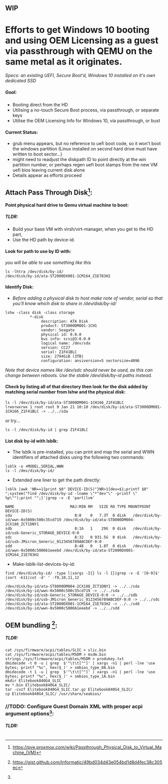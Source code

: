 ## WIP

# Efforts to get Windows 10 booting and using OEM Licensing as a guest via passthrough with QEMU on the same metal as it originates.
 _Specs: an existing UEFI, Secure Boot'd, Windows 10 installed on it's own dedicated SSD_
   ##### Goal: 
   * Booting direct from the HD 
   * Utilising a no-touch Secure Boot process, via passthrough, or separate keys
   * Utilise the OEM Licensing Info for Windows 10, via passthrough, or bust

#### Current Status: 
  * grub menu appears, but no reference to uefi boot code, so it won't boot the windows partition (Linux installed on second hard drive must have written to boot sector...)
  * might need to readjust the diskpath ID to point directly at the win partition number, or perhaps regen uefi boot stamps from the new VM uefi bios leaving current disk alone
  * Details appear as efforts proceed


## Attach Pass Through Disk[^1]:
#### Point physical hard drive to Qemu virtual machine to boot:
 ##### TLDR:
 * Build your base VM with virsh/virt-manager, when you get to the HD part, 
 * Use the HD path by device-id.
 #### Look for path to use by ID with:
  _you will be able to use something like this_
  ```
  ls -lhtra /dev/disk/by-id/
  /dev/disk/by-id/ata-ST2000DX001-1CM164_Z1E783H2
  ```

 #### Identify Disk:
  * _Before adding a physical disk to host make note of vendor, serial so that you'll know which disk to share in /dev/disk/by-id/_
  ```
  lshw -class disk -class storage
             *-disk
                  description: ATA Disk
                  product: ST3000DM001-1CH1
                  vendor: Seagate
                  physical id: 0.0.0
                  bus info: scsi@3:0.0.0
                  logical name: /dev/sda
                  version: CC27
                  serial: Z1F41BLC
                  size: 2794GiB (3TB)
                  configuration: ansiversion=5 sectorsize=4096
  ```
  _Note that device names like /dev/sdc should never be used, as this can change between reboots. Use the stable /dev/disk/by-id paths instead._ 
  
 #### Check by listing all of that directory then look for the disk added by matching serial number from lshw and the physical disk:
 ```
 ls -l /dev/disk/by-id/ata-ST3000DM001-1CH166_Z1F41BLC
 lrwxrwxrwx 1 root root 9 Jan 21 10:10 /dev/disk/by-id/ata-ST3000DM001-1CH166_Z1F41BLC -> ../../sda
 ```
 or try... 
 ```
 ls -l /dev/disk/by-id | grep Z1F41BLC
 ```

#### List disk by-id with lsblk:
 * The lsblk is pre-installed, you can print and map the serial and WWN identifiers of attached disks using the following two commands:
 ```
 lsblk -o +MODEL,SERIAL,WWN
 ls -l /dev/disk/by-id/
 ```
 * Extended one liner to get the path directly:
 ```
 lsblk |awk 'NR==1{print $0" DEVICE-ID(S)"}NR>1{dev=$1;printf $0" ";system("find /dev/disk/by-id -lname \"*"dev"\" -printf \" %p\"");print "";}'|grep -v -E 'part|lvm'

 NAME                         MAJ:MIN RM   SIZE RO TYPE MOUNTPOINT DEVICE-ID(S)
 sda                            8:0    0   7.3T  0 disk   /dev/disk/by-id/wwn-0x5000c500c35cd719 /dev/disk/by-id/ata-ST8000DM004-2CX188_ZCT1DNY1
 sdb                            8:16   1    29G  0 disk   /dev/disk/by-id/usb-Generic_STORAGE_DEVICE-0:0
 sdc                            8:32   0 931.5G  0 disk   /dev/disk/by-id/usb-JMicron_Generic_0123456789ABCDEF-0:0
 sdd                            8:48   0   1.8T  0 disk   /dev/disk/by-id/wwn-0x5000c500661eeebd /dev/disk/by-id/ata-ST2000DX001-1CM164_Z1E783H2
 ```
 * Make-lsblk-list-devices-by-id:
 ```
 find /dev/disk/by-id/ -type l|xargs -I{} ls -l {}|grep -v -E '[0-9]$' |sort -k11|cut -d' ' -f9,10,11,12

 /dev/disk/by-id/ata-ST8000DM004-2CX188_ZCT1DNY1 -> ../../sda
 /dev/disk/by-id/wwn-0x5000c500c35cd719 -> ../../sda
 /dev/disk/by-id/usb-Generic_STORAGE_DEVICE-0:0 -> ../../sdb
 /dev/disk/by-id/usb-JMicron_Generic_0123456789ABCDEF-0:0 -> ../../sdc
 /dev/disk/by-id/ata-ST2000DX001-1CM164_Z1E783H2 -> ../../sdd
 /dev/disk/by-id/wwn-0x5000c500661eeebd -> ../../sdd
 ```



## OEM bundling [^2]:
 ##### TLDR: 
 ```
 cat /sys/firmware/acpi/tables/SLIC > slic.bin
 cat /sys/firmware/acpi/tables/MSDM > msdm.bin
 strings /sys/firmware/acpi/tables/MSDM > produkey.txt
 dmidecode -t 0 -u | grep  $'^\t\t[^"]' | xargs -n1 | perl -lne 'use bytes; printf "%c", hex($_)' > smbios_type_0A.bin
 dmidecode -t 1 -u | grep  $'^\t\t[^"]' | xargs -n1 | perl -lne 'use bytes; printf "%c", hex($_)' > smbios_type_1A.bin
 mkdir Elitebook840G4_SLIC
 mv *.bin Elitebook840G4_SLIC/
 tar -cvzf Elitebook840G4_SLIC.tar.gz Elitebook840G4_SLIC/
 cp Elitebook840G4_SLIC/ /usr/share/seabios/
 ```


### //TODO: Configure Guest Domain XML with proper acpi argument options[^3]: 
 ##### TLDR: 
 ```
 ```
 


[^1]: https://pve.proxmox.com/wiki/Passthrough_Physical_Disk_to_Virtual_Machine_(VM)
[^2]: https://gist.github.com/Informatic/49bd034d43e054bd1d8d4fec38c305ec
[^3]: 



